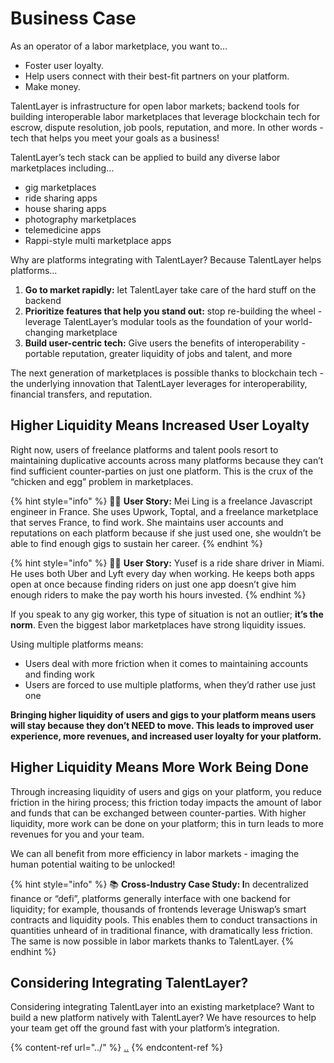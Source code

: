 # Business Case

As an operator of a labor marketplace, you want to…

* Foster user loyalty.
* Help users connect with their best-fit partners on your platform.
* Make money.

TalentLayer is infrastructure for open labor markets; backend tools for building interoperable labor marketplaces that leverage blockchain tech for escrow, dispute resolution, job pools, reputation, and more. In other words - tech that helps you meet your goals as a business!&#x20;

TalentLayer’s tech stack can be applied to build any diverse labor marketplaces including…

* gig marketplaces
* ride sharing apps
* house sharing apps
* photography marketplaces
* telemedicine apps
* Rappi-style multi marketplace apps

Why are platforms integrating with TalentLayer? Because TalentLayer helps platforms…

1. **Go to market rapidly:** let TalentLayer take care of the hard stuff on the backend
2. **Prioritize features that help you stand out:** stop re-building the wheel - leverage TalentLayer’s modular tools as the foundation of your world-changing marketplace
3. **Build user-centric tech:** Give users the benefits of interoperability - portable reputation, greater liquidity of jobs and talent, and more

The next generation of marketplaces is possible thanks to blockchain tech - the underlying innovation that TalentLayer leverages for interoperability, financial transfers, and reputation.

## Higher Liquidity Means Increased User Loyalty

Right now, users of freelance platforms and talent pools resort to maintaining duplicative accounts across many platforms because they can’t find sufficient counter-parties on just one platform. This is the crux of the “chicken and egg” problem in marketplaces.

{% hint style="info" %}
👩🏽 **User Story:** Mei Ling is a freelance Javascript engineer in France. She uses Upwork, Toptal, and a freelance marketplace that serves France, to find work. She maintains user accounts and reputations on each platform because if she just used one, she wouldn’t be able to find enough gigs to sustain her career.
{% endhint %}

{% hint style="info" %}
👨🏻 **User Story:** Yusef is a ride share driver in Miami. He uses both Uber and Lyft every day when working. He keeps both apps open at once because finding riders on just one app doesn’t give him enough riders to make the pay worth his hours invested.
{% endhint %}

If you speak to any gig worker, this type of situation is not an outlier; **it’s the norm**. Even the biggest labor marketplaces have strong liquidity issues.

Using multiple platforms means:

* Users deal with more friction when it comes to maintaining accounts and finding work
* Users are forced to use multiple platforms, when they’d rather use just one

**Bringing higher liquidity of users and gigs to your platform means users will stay because they don’t NEED to move. This leads to improved user experience, more revenues, and increased user loyalty for your platform.**

## Higher Liquidity Means More Work Being Done

Through increasing liquidity of users and gigs on your platform, you reduce friction in the hiring process; this friction today impacts the amount of labor and funds that can be exchanged between counter-parties. With higher liquidity, more work can be done on your platform; this in turn leads to more revenues for you and your team.

We can all benefit from more efficiency in labor markets - imaging the human potential waiting to be unlocked!

{% hint style="info" %}
📚 **Cross-Industry Case Study: I**n decentralized finance or “defi”, platforms generally interface with one backend for liquidity; for example, thousands of frontends leverage Uniswap’s smart contracts and liquidity pools. This enables them to conduct transactions in quantities unheard of in traditional finance, with dramatically less friction. The same is now possible in labor markets thanks to TalentLayer.
{% endhint %}

## Considering Integrating TalentLayer?

Considering integrating TalentLayer into an existing marketplace? Want to build a new platform natively with TalentLayer? We have resources to help your team get off the ground fast with your platform’s integration.

{% content-ref url="../" %}
[..](../)
{% endcontent-ref %}
